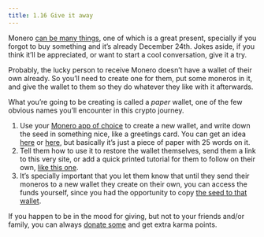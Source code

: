 ```yaml
---
title: 1.16 Give it away
---
```

Monero [can be many things](content/1%20manual%20for%20users/1.13-use_monero.md), one of which is a great present, specially if you forgot to buy something and it’s already December 24th. Jokes aside, if you think it’ll be appreciated, or want to start a cool conversation, give it a try.

Probably, the lucky person to receive Monero doesn’t have a wallet of their own already. So you’ll need to create one for them, put some moneros in it, and give the wallet to them so they do whatever they like with it afterwards.

What you’re going to be creating is called a *paper* wallet, one of the few obvious names you’ll encounter in this crypto journey.

1. Use your [Monero app of choice](content/1%20manual%20for%20users/1.02-get_a_monero_wallet.md) to create a new wallet, and write down the seed in something nice, like a greetings card. You can get an idea [here](https://www.themonera.art/2018/01/30/printable-monero-paper-wallet-pack-1/) or [here](https://www.monero.how/monero-paper-wallet-offline-cold-storage), but basically it’s just a piece of paper with 25 words on it.
2. Tell them how to use it to restore the wallet themselves, send them a link to this very site, or add a quick printed tutorial for them to follow on their own, [like this one](https://www.monerujo.io/resources/monerujo_quickstart.html).
3. It’s specially important that you let them know that until they send their moneros to a new wallet they create on their own, you can access the funds yourself, since you had the opportunity to copy [the seed to that wallet](content/1%20manual%20for%20users/1.04-the_seed.md).

If you happen to be in the mood for giving, but not to your friends and/or family, you can always  [donate some](content/1%20manual%20for%20users/1.17_donate-monero.md) and get extra karma points.
